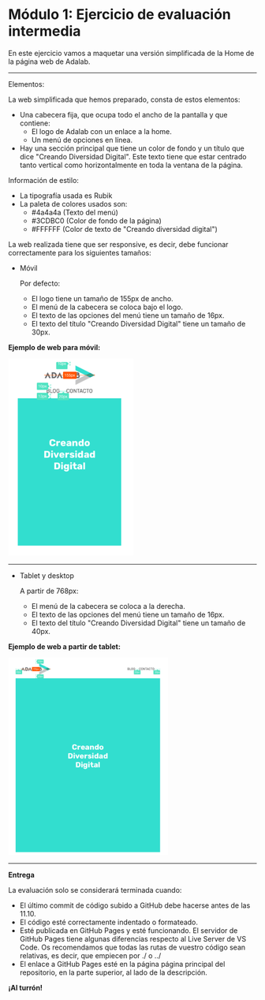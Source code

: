 # Módulo 1: Ejercicio de evaluación intermedia

En este ejercicio vamos a maquetar una versión simplificada de la Home de la página web de Adalab.

---

Elementos:

La web simplificada que hemos preparado, consta de estos elementos:

- Una cabecera fija, que ocupa todo el ancho de la pantalla y que contiene:
  - El logo de Adalab con un enlace a la home.
  - Un menú de opciones en línea.
- Hay una sección principal que tiene un color de fondo y un título que dice "Creando Diversidad
  Digital". Este texto tiene que estar centrado tanto vertical como horizontalmente en toda la ventana
  de la página.

Información de estilo:

- La tipografía usada es Rubik
- La paleta de colores usados son:
  - #4a4a4a (Texto del menú)
  - #3CDBC0 (Color de fondo de la página)
  - #FFFFFF (Color de texto de "Creando diversidad digital")

La web realizada tiene que ser responsive, es decir, debe funcionar correctamente para los siguientes
tamaños:

- Móvil

  Por defecto:

  - El logo tiene un tamaño de 155px de ancho.
  - El menú de la cabecera se coloca bajo el logo.
  - El texto de las opciones del menú tiene un tamaño de 16px.
  - El texto del título "Creando Diversidad Digital" tiene un tamaño de 30px.

**Ejemplo de web para móvil:**

<img src="./images/design-mobile.png" alt="Mobile version" height="400"/>

---

- Tablet y desktop

  A partir de 768px:

  - El menú de la cabecera se coloca a la derecha.
  - El texto de las opciones del menú tiene un tamaño de 16px.
  - El texto del título "Creando Diversidad Digital" tiene un tamaño de 40px.

**Ejemplo de web a partir de tablet:**

<img src="./images/tablet-mobile.png" alt="Tablet version" height="400"/>

---

**Entrega**

La evaluación solo se considerará terminada cuando:

- El último commit de código subido a GitHub debe hacerse antes de las 11.10.
- El código esté correctamente indentado o formateado.
- Esté publicada en GitHub Pages y esté funcionando. El servidor de GitHub Pages tiene algunas
  diferencias respecto al Live Server de VS Code. Os recomendamos que todas las rutas de vuestro
  código sean relativas, es decir, que empiecen por ./ o ../
- El enlace a GitHub Pages esté en la página página principal del repositorio, en la parte superior, al
  lado de la descripción.

**¡Al turrón!**
